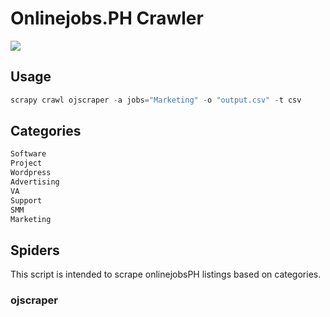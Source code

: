 # Onlinejobs.PH Crawler

<a href="https://codeclimate.com/github/Firiyuu/scrapy-onlinejobs/maintainability"><img src="https://api.codeclimate.com/v1/badges/d7ee4a78d6dd304600ee/maintainability" /></a>


## Usage

```python
scrapy crawl ojscraper -a jobs="Marketing" -o "output.csv" -t csv
```



## Categories
```python
Software
Project
Wordpress
Advertising
VA
Support
SMM
Marketing
```

## Spiders

This script is intended to scrape onlinejobsPH listings based on categories.

### ojscraper
